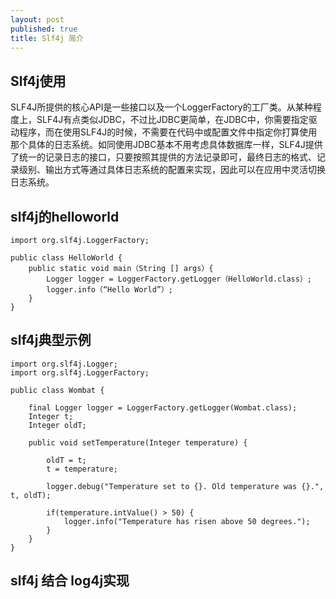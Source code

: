 ```yaml
---
layout: post
published: true
title: Slf4j 简介
---
```

## Slf4j使用

SLF4J所提供的核心API是一些接口以及一个LoggerFactory的工厂类。从某种程度上，SLF4J有点类似JDBC，不过比JDBC更简单，在JDBC中，你需要指定驱动程序，而在使用SLF4J的时候，不需要在代码中或配置文件中指定你打算使用那个具体的日志系统。如同使用JDBC基本不用考虑具体数据库一样，SLF4J提供了统一的记录日志的接口，只要按照其提供的方法记录即可，最终日志的格式、记录级别、输出方式等通过具体日志系统的配置来实现，因此可以在应用中灵活切换日志系统。

## slf4j的helloworld

	import org.slf4j.LoggerFactory;

	public class HelloWorld {
  		public static void main（String [] args）{
    		Logger logger = LoggerFactory.getLogger（HelloWorld.class）;
    		logger.info（“Hello World”）;
  		}
	}

## slf4j典型示例

	import org.slf4j.Logger;
	import org.slf4j.LoggerFactory;

	public class Wombat {
 
   		final Logger logger = LoggerFactory.getLogger(Wombat.class);
   		Integer t;
   		Integer oldT;

   		public void setTemperature(Integer temperature) {
   
     		oldT = t;        
     		t = temperature;

     		logger.debug("Temperature set to {}. Old temperature was {}.", t, oldT);

     		if(temperature.intValue() > 50) {
       			logger.info("Temperature has risen above 50 degrees.");
     		}
   		}
 	} 

## slf4j 结合 log4j实现


